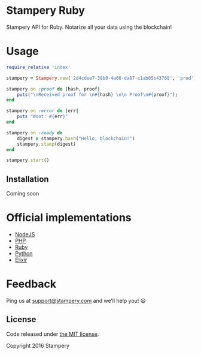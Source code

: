 # Stampery Ruby
 Stampery API for Ruby. Notarize all your data using the blockchain!

# Usage
```ruby
require_relative 'index'

stampery = Stampery.new('2d4cdee7-38b0-4a66-da87-c1ab05b43768', 'prod')

stampery.on :proof do |hash, proof|
    puts("\nReceived proof for \n#{hash} \n\n Proof\n#{proof}");
end

stampery.on :error do |err|
    puts "Woot: #{err}"
end

stampery.on :ready do
    digest = stampery.hash("Hello, blockchain!")
    stampery.stamp(digest)
end

stampery.start()

 ```
## Installation
Coming soon

# Official implementations
- [NodeJS](https://github.com/stampery/node)
- [PHP](https://github.com/stampery/php)
- [Ruby](https://github.com/stampery/ruby)
- [Python](https://github.com/stampery/python)
- [Elixir](https://github.com/stampery/elixir)

# Feedback

Ping us at support@stampery.com and we’ll help you! 😃


## License

Code released under
[the MIT license](https://github.com/stampery/js/blob/master/LICENSE).

Copyright 2016 Stampery
